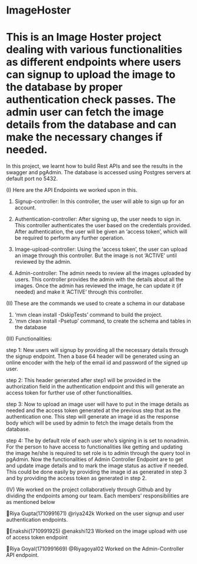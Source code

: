# ImageHoster

# This is an Image Hoster project dealing with various functionalities as different endpoints where users can signup to upload the image to the database by proper authentication check passes. The admin user can fetch the image details from the database and can make the necessary changes if needed.
In this project, we learnt how to build Rest APIs and see the results in the swagger and pgAdmin. The database is accessed using Postgres servers at default port no 5432.

(I) Here are the API Endpoints we worked upon in this.

1. Signup-controller: In this controller, the user will able to sign up for an account.

2. Authentication-controller: After signing up, the user needs to sign in. This controller authenticates the user based on the credentials provided. After authentication, the user will be given an ‘access token’, which will be required to perform any further operation.

3. Image-upload-controller: Using the ‘access token’, the user can upload an image through this controller. But the image is not ‘ACTIVE’ until reviewed by the admin.

4. Admin-controller: The admin needs to review all the images uploaded by users. This controller provides the admin with the details about all the images. Once the admin has reviewed the image, he can update it (if needed) and make it ‘ACTIVE’ through this controller.

(II) These are the commands we used to create a schema in our database
1. ‘mvn clean install -DskipTests’ command to build the project.
2. ‘mvn clean install -Psetup’ command, to create the schema and tables in the database

(III) Functionalities:

step 1: New users will signup by providing all the necessary details through the signup endpoint. Then a base 64 header will be generated using an online encoder with the help of the email id and password of the signed up user.

step 2: This header generated after step1 will be provided in the authorization field in the authentication endpoint and this will generate an access token for further use of other functionalities.

step 3: Now to upload an image user will have to put in the image details as needed and the access token generated at the previous step that as the authentication one. This step will generate an image id as the response body which will be used by admin to fetch the image details from the database.

step 4: The by default role of each user who’s signing in is set to nonadmin. For the person to have access to functionalities like getting and updating the image he/she is required to set role is to admin through the query tool in pgAdmin.
Now the functionalities of Admin Controller Endpoint are to get and update image details and to mark the image status as active if needed. This could be done easily by providing the image id as generated in step 3 and by providing the access token as generated in step 2.

(IV) We worked on the project collaboratively through Github and by dividing the endpoints among our team. Each members’ responsibilities are as mentioned below

Riya Gupta(1710991671) @riya242k 
Worked on the user signup and user authentication endpoints.

Enakshi(1710991925) @enakshi123 
Worked on the image upload with use of access token endpoint

Riya Goyal(1710991669) @Riyagoyal02 
Worked on the Admin-Controller API endpoint.
